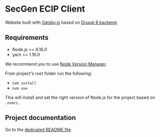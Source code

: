 # SecGen ECIP Client

Website built with [Gatsby.js](https://gatsbyjs.org) based on [Drupal 8 backend](https://github.com/ec-europa/secgen-ecip-reference).

## Requirements

- Node.js >= 8.16.0
- yarn >= 1.16.0

We recommend you to use [Node Version Manager](https://github.com/creationix/nvm).

From project's root folder run the following:

- `nvm install`
- `nvm use`

This will install and set the right version of Node.js for the project based on `.nvmrc`.

## Project documentation

Go to the [dedicated README file](./docs/README.md).
